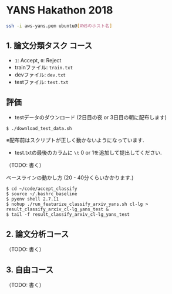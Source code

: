 # YANS Hakathon 2018

```sh
ssh -i aws-yans.pem ubuntu@[AWSのホスト名]
```

## 1. 論文分類タスク コース
- `1`: Accept, `0`: Reject
- trainファイル: `train.txt`
- devファイル: `dev.txt`
- testファイル: `test.txt`


## 評価
- testデータのダウンロード (2日目の夜 or 3日目の朝に配布します)
```
$ ./download_test_data.sh
```
※配布前はスクリプトが正しく動かないようになっています. 
- test.txtの最後のカラムに `\t` 0 or 1を追加して提出してください.

（TODO: 書く）


ベースラインの動かし方 (20 - 40分くらいかかります.)
```
$ cd ~/code/accept_classify
$ source ~/.bashrc_baseline
$ pyenv shell 2.7.11
$ nohup ./run_featurize_classify_arxiv_yans.sh cl-lg > result_classify_arxiv_cl-lg_yans_test &
$ tail -f result_classify_arxiv_cl-lg_yans_test
```

## 2. 論文分析コース

（TODO: 書く）

## 3. 自由コース

（TODO: 書く）
